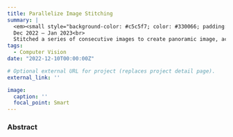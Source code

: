 ```yaml
---
title: Parallelize Image Stitching
summary: |
  <em><small style="background-color: #c5c5f7; color: #330066; padding: 5px;">C++/CUDA/OpenMP/OpenCV</small></em><br>
  Dec 2022 – Jan 2023<br>
  Stitched a series of consecutive images to create panoramic image, accelerating the RANSAC algorithm and Homography transform using CUDA for parallel computation.
tags:
  - Computer Vision
date: "2022-12-10T00:00:00Z"

# Optional external URL for project (replaces project detail page).
external_link: ''

image:
  caption: ''
  focal_point: Smart
---
```

### Abstract